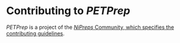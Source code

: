 # Contributing to *PETPrep*

*PETPrep* is a project of the [*NiPreps* Community, which specifies the contributing guidelines](https://www.nipreps.org/community/).